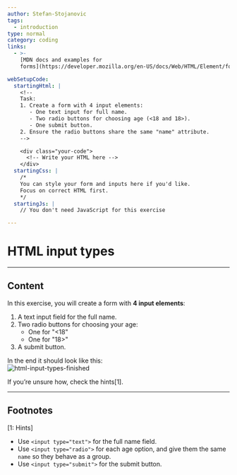 ```yaml
---
author: Stefan-Stojanovic
tags:
  - introduction
type: normal
category: coding
links:
  - >-
    [MDN docs and examples for
    forms](https://developer.mozilla.org/en-US/docs/Web/HTML/Element/form){website}

webSetupCode:
  startingHtml: |
    <!-- 
    Task:
    1. Create a form with 4 input elements:
       - One text input for full name.
       - Two radio buttons for choosing age (<18 and 18>).
       - One submit button.
    2. Ensure the radio buttons share the same "name" attribute.
    -->

    <div class="your-code">
      <!-- Write your HTML here -->
    </div>
  startingCss: |
    /* 
    You can style your form and inputs here if you'd like.
    Focus on correct HTML first.
    */
  startingJs: |
    // You don't need JavaScript for this exercise

---
```


# HTML input types

---

## Content

In this exercise, you will create a form with **4 input elements**:  
1. A text input field for the full name.  
2. Two radio buttons for choosing your age:  
   - One for "<18"  
   - One for "18>"  
3. A submit button.  

In the end it should look like this:  
![html-input-types-finished](https://img.enkipro.com/63a8cdcca33994da4329ee1913026c09.png)

If you’re unsure how, check the hints[1].

---

## Footnotes

[1: Hints]
- Use `<input type="text">` for the full name field.  
- Use `<input type="radio">` for each age option, and give them the same `name` so they behave as a group.  
- Use `<input type="submit">` for the submit button.  
